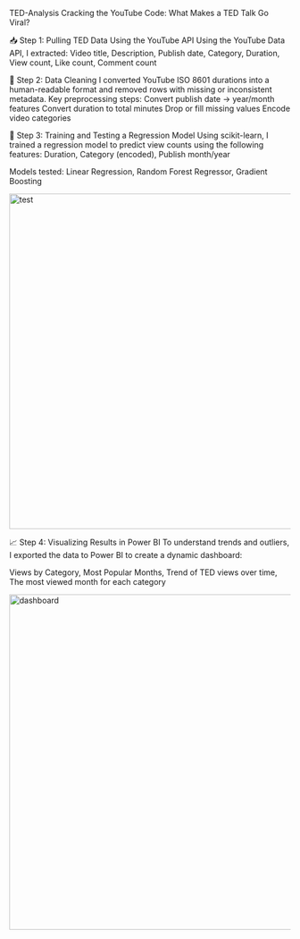 TED-Analysis
Cracking the YouTube Code:  What Makes a TED Talk Go Viral?

📥 Step 1: Pulling TED Data Using the YouTube API
Using the YouTube Data API, I extracted:
Video title, Description, Publish date, Category, Duration, View count, Like count, Comment count 

🧹 Step 2: Data Cleaning
I converted YouTube ISO 8601 durations into a human-readable format and removed rows with missing or inconsistent metadata.
Key preprocessing steps:
Convert publish date → year/month features
Convert duration to total minutes
Drop or fill missing values
Encode video categories



🧠 Step 3: Training and Testing a Regression Model
Using scikit-learn, I trained a regression model to predict view counts using the following features:
Duration, Category (encoded), Publish month/year

Models tested:
Linear Regression, Random Forest Regressor, Gradient Boosting

<img src="imgs/test.png" alt="test" width="600"/>

📈 Step 4: Visualizing Results in Power BI
To understand trends and outliers, I exported the data to Power BI to create a dynamic dashboard:

Views by Category,
Most Popular Months,
Trend of TED views over time,
The most viewed month for each category

<img src="imgs/dashboard.png" alt="dashboard" width="600"/>




